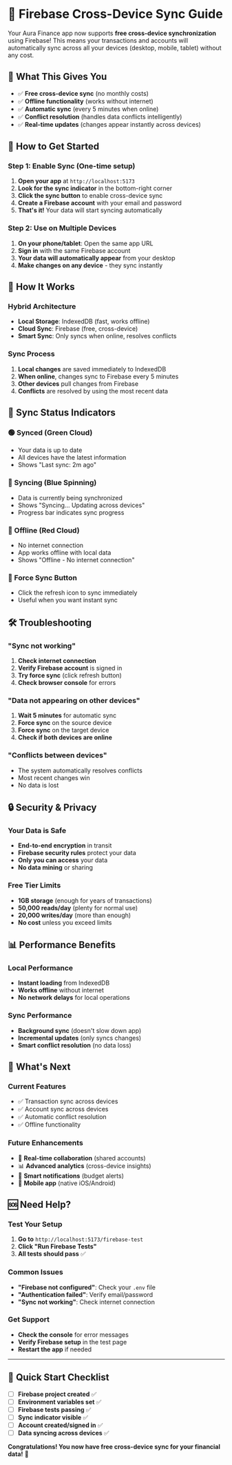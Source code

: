 # 🔄 Firebase Cross-Device Sync Guide

Your Aura Finance app now supports **free cross-device synchronization** using Firebase! This means your transactions and accounts will automatically sync across all your devices (desktop, mobile, tablet) without any cost.

## 🎯 **What This Gives You**

- ✅ **Free cross-device sync** (no monthly costs)
- ✅ **Offline functionality** (works without internet)
- ✅ **Automatic sync** (every 5 minutes when online)
- ✅ **Conflict resolution** (handles data conflicts intelligently)
- ✅ **Real-time updates** (changes appear instantly across devices)

## 🚀 **How to Get Started**

### **Step 1: Enable Sync (One-time setup)**

1. **Open your app** at `http://localhost:5173`
2. **Look for the sync indicator** in the bottom-right corner
3. **Click the sync button** to enable cross-device sync
4. **Create a Firebase account** with your email and password
5. **That's it!** Your data will start syncing automatically

### **Step 2: Use on Multiple Devices**

1. **On your phone/tablet**: Open the same app URL
2. **Sign in** with the same Firebase account
3. **Your data will automatically appear** from your desktop
4. **Make changes on any device** - they sync instantly

## 🔧 **How It Works**

### **Hybrid Architecture**

- **Local Storage**: IndexedDB (fast, works offline)
- **Cloud Sync**: Firebase (free, cross-device)
- **Smart Sync**: Only syncs when online, resolves conflicts

### **Sync Process**

1. **Local changes** are saved immediately to IndexedDB
2. **When online**, changes sync to Firebase every 5 minutes
3. **Other devices** pull changes from Firebase
4. **Conflicts** are resolved by using the most recent data

## 📱 **Sync Status Indicators**

### **🟢 Synced (Green Cloud)**

- Your data is up to date
- All devices have the latest information
- Shows "Last sync: 2m ago"

### **🔄 Syncing (Blue Spinning)**

- Data is currently being synchronized
- Shows "Syncing... Updating across devices"
- Progress bar indicates sync progress

### **🔴 Offline (Red Cloud)**

- No internet connection
- App works offline with local data
- Shows "Offline - No internet connection"

### **🔄 Force Sync Button**

- Click the refresh icon to sync immediately
- Useful when you want instant sync

## 🛠 **Troubleshooting**

### **"Sync not working"**

1. **Check internet connection**
2. **Verify Firebase account** is signed in
3. **Try force sync** (click refresh button)
4. **Check browser console** for errors

### **"Data not appearing on other devices"**

1. **Wait 5 minutes** for automatic sync
2. **Force sync** on the source device
3. **Force sync** on the target device
4. **Check if both devices are online**

### **"Conflicts between devices"**

- The system automatically resolves conflicts
- Most recent changes win
- No data is lost

## 🔒 **Security & Privacy**

### **Your Data is Safe**

- **End-to-end encryption** in transit
- **Firebase security rules** protect your data
- **Only you can access** your data
- **No data mining** or sharing

### **Free Tier Limits**

- **1GB storage** (enough for years of transactions)
- **50,000 reads/day** (plenty for normal use)
- **20,000 writes/day** (more than enough)
- **No cost** unless you exceed limits

## 📊 **Performance Benefits**

### **Local Performance**

- **Instant loading** from IndexedDB
- **Works offline** without internet
- **No network delays** for local operations

### **Sync Performance**

- **Background sync** (doesn't slow down app)
- **Incremental updates** (only syncs changes)
- **Smart conflict resolution** (no data loss)

## 🎉 **What's Next**

### **Current Features**

- ✅ Transaction sync across devices
- ✅ Account sync across devices
- ✅ Automatic conflict resolution
- ✅ Offline functionality

### **Future Enhancements**

- 📅 **Real-time collaboration** (shared accounts)
- 📊 **Advanced analytics** (cross-device insights)
- 🔔 **Smart notifications** (budget alerts)
- 📱 **Mobile app** (native iOS/Android)

## 🆘 **Need Help?**

### **Test Your Setup**

1. **Go to** `http://localhost:5173/firebase-test`
2. **Click "Run Firebase Tests"**
3. **All tests should pass** ✅

### **Common Issues**

- **"Firebase not configured"**: Check your `.env` file
- **"Authentication failed"**: Verify email/password
- **"Sync not working"**: Check internet connection

### **Get Support**

- **Check the console** for error messages
- **Verify Firebase setup** in the test page
- **Restart the app** if needed

---

## 🎯 **Quick Start Checklist**

- [ ] **Firebase project created** ✅
- [ ] **Environment variables set** ✅
- [ ] **Firebase tests passing** ✅
- [ ] **Sync indicator visible** ✅
- [ ] **Account created/signed in** ✅
- [ ] **Data syncing across devices** ✅

**Congratulations! You now have free cross-device sync for your financial data!** 🚀

